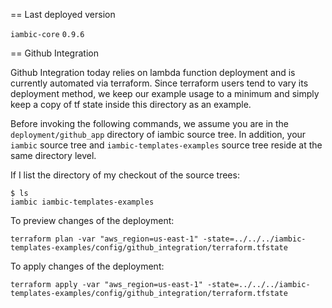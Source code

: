 == Last deployed version

`iambic-core` `0.9.6`

== Github Integration

Github Integration today relies on lambda function deployment and is currently automated via terraform.
Since terraform users tend to vary its deployment method, we keep our example usage to a minimum and
simply keep a copy of tf state inside this directory as an example.

Before invoking the following commands, we assume you are in the `deployment/github_app` directory
of iambic source tree. In addition, your `iambic` source tree and `iambic-templates-examples` source
tree reside at the same directory level.

If I list the directory of my checkout of the source trees:

```
$ ls
iambic iambic-templates-examples
```

To preview changes of the deployment:

```
terraform plan -var "aws_region=us-east-1" -state=../../../iambic-templates-examples/config/github_integration/terraform.tfstate
```

To apply changes of the deployment:

```
terraform apply -var "aws_region=us-east-1" -state=../../../iambic-templates-examples/config/github_integration/terraform.tfstate
```
